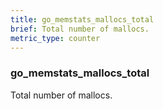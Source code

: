 ```yaml
---
title: go_memstats_mallocs_total
brief: Total number of mallocs.
metric_type: counter
---
```

### go_memstats_mallocs_total

Total number of mallocs.